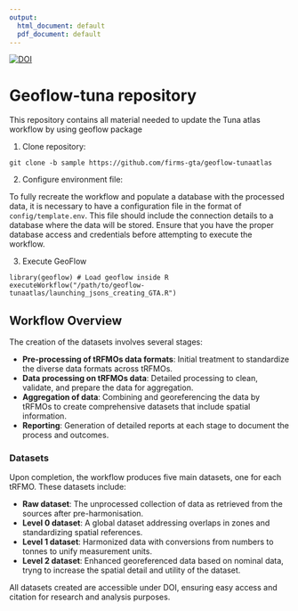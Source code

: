 ```yaml
---
output:
  html_document: default
  pdf_document: default
---
```


[![DOI](https://zenodo.org/badge/DOI/10.5281/zenodo.11563961.svg)](https://doi.org/10.5281/zenodo.11563961)



# Geoflow-tuna repository

This repository contains all material needed to update the Tuna atlas workflow by using geoflow package

1) Clone repository:
```
git clone -b sample https://github.com/firms-gta/geoflow-tunaatlas
```

2) Configure environment file:

To fully recreate the workflow and populate a database with the processed data, it is necessary to have a configuration file in the format of `config/template.env`. This file should include the connection details to a database where the data will be stored. Ensure that you have the proper database access and credentials before attempting to execute the workflow.
  
3) Execute GeoFlow
```
library(geoflow) # Load geoflow inside R
executeWorkflow("/path/to/geoflow-tunaatlas/launching_jsons_creating_GTA.R")
```

## Workflow Overview

The creation of the datasets involves several stages:

- **Pre-processing of tRFMOs data formats**: Initial treatment to standardize the diverse data formats across tRFMOs.
- **Data processing on tRFMOs data**: Detailed processing to clean, validate, and prepare the data for aggregation.
- **Aggregation of data**: Combining and georeferencing the data by tRFMOs to create comprehensive datasets that include spatial information.
- **Reporting**: Generation of detailed reports at each stage to document the process and outcomes.

### Datasets

Upon completion, the workflow produces five main datasets, one for each tRFMO. These datasets include:

- **Raw dataset**: The unprocessed collection of data as retrieved from the sources after pre-harmonisation.
- **Level 0 dataset**: A global dataset addressing overlaps in zones and standardizing spatial references.
- **Level 1 dataset**: Harmonized data with conversions from numbers to tonnes to unify measurement units.
- **Level 2 dataset**: Enhanced georeferenced data based on nominal data, tryng to increase the spatial detail and utility of the dataset.

All datasets created are accessible under DOI, ensuring easy access and citation for research and analysis purposes.
